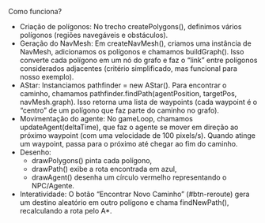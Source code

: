 Como funciona?

- Criação de polígonos: No trecho createPolygons(), definimos vários polígonos (regiões navegáveis e obstáculos).
- Geração do NavMesh: Em createNavMesh(), criamos uma instância de NavMesh, adicionamos os polígonos e chamamos buildGraph(). Isso converte cada polígono em um nó do grafo e faz o “link” entre polígonos considerados adjacentes (critério simplificado, mas funcional para nosso exemplo).
- AStar: Instanciamos pathfinder = new AStar(). Para encontrar o caminho, chamamos pathfinder.findPath(agentPosition, targetPos, navMesh.graph). Isso retorna uma lista de waypoints (cada waypoint é o “centro” de um polígono que faz parte do caminho no grafo).
- Movimentação do agente: No gameLoop, chamamos updateAgent(deltaTime), que faz o agente se mover em direção ao próximo waypoint (com uma velocidade de 100 pixels/s). Quando atinge um waypoint, passa para o próximo até chegar ao fim do caminho.
- Desenho:
  - drawPolygons() pinta cada polígono,
  - drawPath() exibe a rota encontrada em azul,
  - drawAgent() desenha um círculo vermelho representando o NPC/Agente.
- Interatividade: O botão “Encontrar Novo Caminho” (#btn-reroute) gera um destino aleatório em outro polígono e chama findNewPath(), recalculando a rota pelo A\*.
